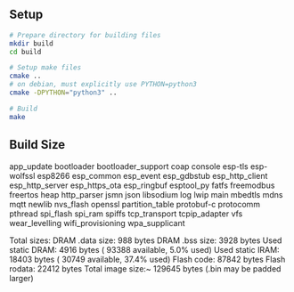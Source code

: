 ## Setup

``` bash
# Prepare directory for building files
mkdir build
cd build

# Setup make files
cmake ..
# on debian, must explicitly use PYTHON=python3
cmake -DPYTHON="python3" ..

# Build
make
```


## Build Size
app_update
bootloader
bootloader_support
coap
console
esp-tls
esp-wolfssl
esp8266
esp_common
esp_event
esp_gdbstub
esp_http_client
esp_http_server
esp_https_ota
esp_ringbuf
esptool_py
fatfs
freemodbus
freertos
heap
http_parser
jsmn
json
libsodium
log
lwip
main
mbedtls
mdns
mqtt
newlib
nvs_flash
openssl
partition_table
protobuf-c
protocomm
pthread
spi_flash
spi_ram
spiffs
tcp_transport
tcpip_adapter
vfs
wear_levelling
wifi_provisioning
wpa_supplicant

Total sizes:
 DRAM .data size:     988 bytes
 DRAM .bss  size:    3928 bytes
Used static DRAM:    4916 bytes (  93388 available, 5.0% used)
Used static IRAM:   18403 bytes (  30749 available, 37.4% used)
      Flash code:   87842 bytes
    Flash rodata:   22412 bytes
Total image size:~ 129645 bytes (.bin may be padded larger)